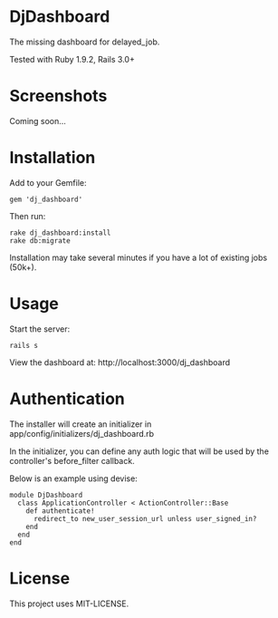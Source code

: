 # DjDashboard

The missing dashboard for delayed_job.

Tested with Ruby 1.9.2, Rails 3.0+

# Screenshots

Coming soon...

# Installation

Add to your Gemfile:

    gem 'dj_dashboard'

Then run:

    rake dj_dashboard:install
    rake db:migrate

Installation may take several minutes if you have a lot of existing jobs (50k+).

# Usage

Start the server:

    rails s

View the dashboard at: http://localhost:3000/dj_dashboard

# Authentication

The installer will create an initializer in app/config/initializers/dj_dashboard.rb

In the initializer, you can define any auth logic that will be used by the controller's before_filter callback.

Below is an example using devise:

    module DjDashboard
      class ApplicationController < ActionController::Base
        def authenticate!
          redirect_to new_user_session_url unless user_signed_in?
        end
      end
    end

# License

This project uses MIT-LICENSE.